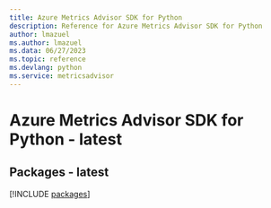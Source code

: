 ```yaml
---
title: Azure Metrics Advisor SDK for Python
description: Reference for Azure Metrics Advisor SDK for Python
author: lmazuel
ms.author: lmazuel
ms.data: 06/27/2023
ms.topic: reference
ms.devlang: python
ms.service: metricsadvisor
---
```

# Azure Metrics Advisor SDK for Python - latest
## Packages - latest
[!INCLUDE [packages](metrics-advisor-index.md)]